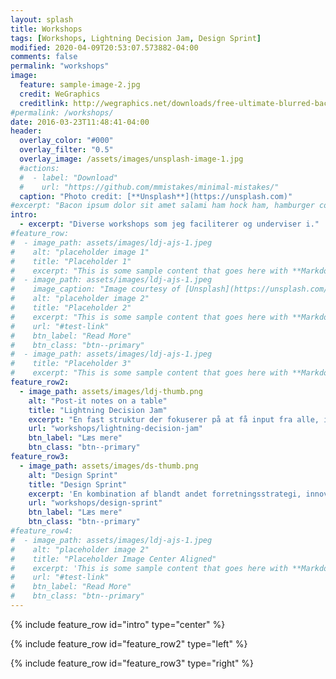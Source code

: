 ```yaml
---
layout: splash
title: Workshops
tags: [Workshops, Lightning Decision Jam, Design Sprint]
modified: 2020-04-09T20:53:07.573882-04:00
comments: false
permalink: "workshops"
image:
  feature: sample-image-2.jpg
  credit: WeGraphics
  creditlink: http://wegraphics.net/downloads/free-ultimate-blurred-background-pack/
#permalink: /workshops/
date: 2016-03-23T11:48:41-04:00
header:
  overlay_color: "#000"
  overlay_filter: "0.5"
  overlay_image: /assets/images/unsplash-image-1.jpg
  #actions:
  #  - label: "Download"
  #    url: "https://github.com/mmistakes/minimal-mistakes/"
  caption: "Photo credit: [**Unsplash**](https://unsplash.com)"
#excerpt: "Bacon ipsum dolor sit amet salami ham hock ham, hamburger corned beef short ribs kielbasa biltong t-bone drumstick tri-tip tail sirloin pork chop."
intro:
  - excerpt: "Diverse workshops som jeg faciliterer og underviser i."
#feature_row:
#  - image_path: assets/images/ldj-ajs-1.jpeg
#    alt: "placeholder image 1"
#    title: "Placeholder 1"
#    excerpt: "This is some sample content that goes here with **Markdown** formatting."
#  - image_path: assets/images/ldj-ajs-1.jpeg
#    image_caption: "Image courtesy of [Unsplash](https://unsplash.com/)"
#    alt: "placeholder image 2"
#    title: "Placeholder 2"
#    excerpt: "This is some sample content that goes here with **Markdown** formatting."
#    url: "#test-link"
#    btn_label: "Read More"
#    btn_class: "btn--primary"
#  - image_path: assets/images/ldj-ajs-1.jpeg
#    title: "Placeholder 3"
#    excerpt: "This is some sample content that goes here with **Markdown** formatting."
feature_row2:
  - image_path: assets/images/ldj-thumb.png
    alt: "Post-it notes on a table"
    title: "Lightning Decision Jam"
    excerpt: "En fast struktur der fokuserer på at få input fra alle, ikke kun dem der råber højest."
    url: "workshops/lightning-decision-jam"
    btn_label: "Læs mere"
    btn_class: "btn--primary"
feature_row3:
  - image_path: assets/images/ds-thumb.png
    alt: "Design Sprint"
    title: "Design Sprint"
    excerpt: 'En kombination af blandt andet forretningsstrategi, innovation, adfærdsvidenskab og "design thinking". En gennemtestet pakke som et hvert team kan bruge.'
    url: "workshops/design-sprint"
    btn_label: "Læs mere"
    btn_class: "btn--primary"
#feature_row4:
#  - image_path: assets/images/ldj-ajs-1.jpeg
#    alt: "placeholder image 2"
#    title: "Placeholder Image Center Aligned"
#    excerpt: 'This is some sample content that goes here with **Markdown** formatting. Centered with `type="center"`'
#    url: "#test-link"
#    btn_label: "Read More"
#    btn_class: "btn--primary"
---
```


{% include feature_row id="intro" type="center" %}

<!-- {% include feature_row %} -->

{% include feature_row id="feature_row2" type="left" %}

{% include feature_row id="feature_row3" type="right" %}

<!-- {% include feature_row id="feature_row4" type="center" %} -->
